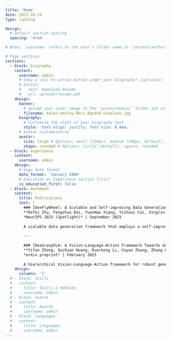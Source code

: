 ```yaml
---
title: 'Home'
date: 2023-10-24
type: landing

design:
  # Default section spacing
  spacing: '4rem'

# Note: `username` refers to the user's folder name in `content/authors/`

# Page sections
sections:
  - block: biography
    content:
      username: admin
      # Show a call-to-action button under your biography? (optional)
      # button:
      #   text: Download Resume
      #   url: uploads/resume.pdf
    design:
      banner:
        # Upload your cover image to the `assets/media/` folder and reference it here
        filename: kalen-emsley-Bkci_8qcdvQ-unsplash.jpg
      biography:
        # Customize the style of your biography text
        style: 'text-align: justify; font-size: 0.8em;'
      # Avatar customization
      avatar:
        size: large # Options: small (150px), medium (200px, default), large (320px), xl (400px), xxl (500px)
        shape: rounded # Options: circle (default), square, rounded
  - block: experience
    content:
      username: admin
    design:
      # Hugo date format
      date_format: 'January 2006'
      # Education or Experience section first?
      is_education_first: false
  - block: markdown
    content:
      title: Publications
      text: |
        ### [DexFlyWheel: A Scalable and Self-improving Data Generation Framework for Dexterous Manipulation](https://arxiv.org/abs/2509.23829)
        **Kefei Zhu, Fengshuo Bai, YuanHao Xiang, Yishuai Cai, Xinglin Chen, Ruochong Li, Xingtao Wang, Hao Dong, Yaodong Yang, Xiaopeng Fan, Yuanpei Chen**  
        *NeurIPS 2025 (Spotlight)* | September 2025
        
        A scalable data generation framework that employs a self-improving cycle to continuously enrich data diversity for dexterous manipulation. Experimental results demonstrate over 2,000 diverse demonstrations across four challenging tasks with an average success rate of 81.9%.
        
        ---
        
        ### [DexGraspVLA: A Vision-Language-Action Framework Towards General Dexterous Grasping](https://dexgraspvla.github.io/)
        **Yifan Zhong, Xuchuan Huang, Ruochong Li, Ceyao Zhang, Zhang Chen, Tianrui Guan, Fanlian Zeng, Ka Nam Lui, Yuyao Ye, Yitao Liang, Yaodong Yang, Yuanpei Chen**  
        *arXiv preprint* | February 2025
        
        A hierarchical Vision-Language-Action framework for robust generalization in language-guided dexterous grasping. Achieves 90%+ success rate across thousands of unseen cluttered scenes, with demonstrated capabilities in free-form long-horizon prompts, adversarial robustness, and human disturbance recovery.
    design:
      columns: '1'
  # - block: skills
  #   content:
  #     title: Skills & Hobbies
  #     username: admin
  # - block: awards
  #   content:
  #     title: Awards
  #     username: admin
  # - block: languages
  #   content:
  #     title: Languages
  #     username: admin
---
```

